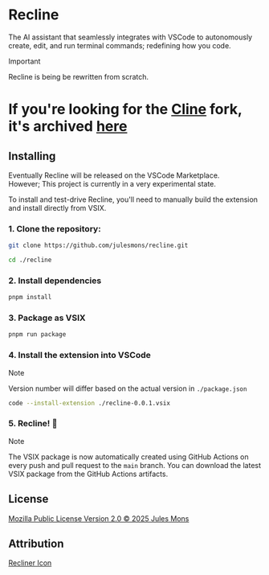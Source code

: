 # Recline
The AI assistant that seamlessly integrates with VSCode to autonomously create, edit, and run terminal commands; redefining how you code.

> [!IMPORTANT]  
> Recline is being be rewritten from scratch.  
> # If you're looking for the [Cline](https://cline.bot) fork, it's archived [here](https://github.com/julesmons/recline-legacy)  

## Installing

Eventually Recline will be released on the VSCode Marketplace.  
However; This project is currently in a very experimental state.  

To install and test-drive Recline, you'll need to manually build the extension and install directly from VSIX.  

### 1. Clone the repository:
  ```bash
  git clone https://github.com/julesmons/recline.git
  ```
  ```bash
  cd ./recline
  ```
### 2. Install dependencies
  ```bash
  pnpm install
  ```
### 3. Package as VSIX 
  ```bash
  pnpm run package
  ```
### 4. Install the extension into VSCode
  > [!NOTE]  
  > Version number will differ based on the actual version in `./package.json`
  ```bash
  code --install-extension ./recline-0.0.1.vsix
  ```
### 5. Recline! 🎉

> [!NOTE]
> The VSIX package is now automatically created using GitHub Actions on every push and pull request to the `main` branch. You can download the latest VSIX package from the GitHub Actions artifacts.

## License

[Mozilla Public License Version 2.0 © 2025 Jules Mons](./LICENSE)  

## Attribution

[Recliner Icon](https://thenounproject.com/creator/iconpai19/)  
